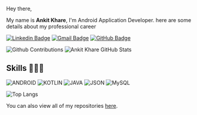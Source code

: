 Hey there,

My name is **Ankit Khare**, I'm Android Application Developer. here are some details about my professional career

<!-- Social Networks -->
<p align="left">
	<!-- Linkedin -->
	<a href=https://www.linkedin.com/in/ankit-khare-08/" target="_black"><img alt="Linkedin Badge" src="https://img.shields.io/badge/-Ankit%20Khare-FFA500?&style=flat&logo=Linkedin&logoColor=white" title="Linkedin Badge" /></a>
	<!-- E-mail -->
	<a href="mailto:khareankit0804@gmail.com" target="_black"><img alt="Gmail Badge" src="https://img.shields.io/badge/-ankit.khare-FFA500?&style=flat&logo=Gmail&logoColor=white%22%20title=%22Gmail%20Badge" /></a>
	<!-- Github -->
	<a href="https://github.com/ankitkhare" target="_black"><img alt="GitHub Badge" src="https://img.shields.io/badge/-ankitkhare-FFA500?fff&style=flat&logo=github&logoColor=white" title="GitHub Badge" /></a>
</p>

<!-- GitHub Stats -->

<img alt="Github Contributions" src="https://github-readme-streak-stats.herokuapp.com/?user=ankitkhare&theme=dracula&hide_border=true" title="Github Contributions"/>

<img alt="Ankit Khare GitHub Stats" src="https://github-readme-stats.vercel.app/api?username=ankitkhare&theme=dracula&show_icons=true&hide_border=true" title="Ankit Khare GitHub Stats"/>


<!-- Skills -->

## Skills 👨🏻‍💻

<!-- Languages, libs and frameworks -->

![ANDROID](https://img.shields.io/badge/-ANDROID-000?style=flat&logo=ANDROID&logoColor=FFA500)
![KOTLIN](https://img.shields.io/badge/-KOTLIN-000?style=flat&logo=KOTLIN&logoColor=FFA500)
![JAVA](https://img.shields.io/badge/-JAVA-000?style=flat&logo=JAVA&logoColor=FFA500)
![JSON](https://img.shields.io/badge/-JSON-000?style=flat&logo=json&logoColor=FFA500)
![MySQL](https://img.shields.io/badge/-MySQL-000?style=flat&logoColor=FFA500&logo=mysql)

<img alt="Top Langs" src="https://github-readme-stats.vercel.app/api/top-langs/?username=ankitkhare&layout=compact&theme=dracula&hide_border=true" title="Top Langs"/>


You can also view all of my repositories [here](https://github.com/ankitkhare?tab=repositories&q=&type=source&language=).
